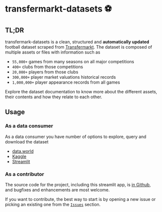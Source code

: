 # transfermarkt-datasets :soccer:

## TL;DR

transfermark-datasets is a clean, structured and **automatically updated** football dataset scraped from [Transfermarkt](https://www.transfermarkt.co.uk/).
The dataset is composed of multiple assets or files with information such as
* `55,000+` games from many seasons on all major competitions
* `400+` clubs from those competitions
* `20,000+` players from those clubs
* `300,000+` player market valuations historical records
* `1,000,000+` player appearance records from all games

Explore the dataset documentation to know more about the different assets, their contents and how they relate to each other. 

## Usage
### As a data consumer
As a data consumer you have number of options to explore, query and download the dataset
* [data.world](https://data.world/dcereijo/player-scores)
* [Kaggle](https://www.kaggle.com/datasets/davidcariboo/player-scores)
* [Streamlit](link)
### As a contributor
The source code for the project, including this streamlit app, is [in Github](https://github.com/dcaribou/transfermarkt-datasets), and bugfixes and enhancements are most welcome.

If you want to contribute, the best way to start is by opening a new issue or picking an existing one from the [`Issues`](https://github.com/dcaribou/transfermarkt-datasets/issues) section.

